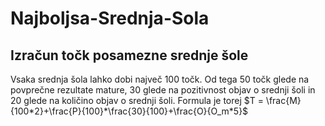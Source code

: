 # Najboljsa-Srednja-Sola
## Izračun točk posamezne srednje šole
Vsaka srednja šola lahko dobi največ 100 točk. Od tega 50 točk glede na povprečne rezultate mature, 30 glede na pozitivnost objav o srednji šoli in 20 glede na količino objav o srednji šoli.
Formula je torej $T = \frac{M}{100*2}+\frac{P}{100}*\frac{30}{100}+\frac{O}{O_m*5}$